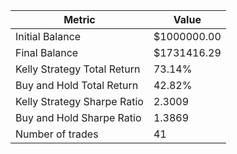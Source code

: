 | Metric | Value |
| --- | --- |
| Initial Balance | $1000000.00 |
| Final Balance | $1731416.29 |
| Kelly Strategy Total Return | 73.14% |
| Buy and Hold Total Return | 42.82% |
| Kelly Strategy Sharpe Ratio | 2.3009 |
| Buy and Hold Sharpe Ratio | 1.3869 |
| Number of trades | 41 |
